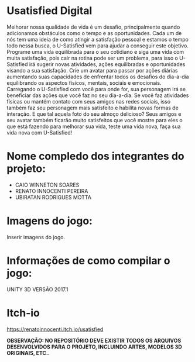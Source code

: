 # Usatisfied Digital

Melhorar nossa qualidade de vida é um desafio, principalmente quando adicionamos obstáculos como o tempo e as oportunidades.
Cada um de nós tem uma ideia de como atingir a satisfação pessoal e estamos o tempo todo nessa busca, o U-Satisfied vem para ajudar a conseguir este objetivo.
Programe uma vida equilibrada para o seu cotidiano e siga uma vida com muita satisfação, pois cair na rotina pode ser um problema, para isso o U-Satisfied irá sugerir novas atividades, ações equilibradas e oportunidades visando a sua satisfação.
Crie um avatar para passar por ações diárias aumentando suas capacidades de enfrentar todos os desafios do dia-a-dia equilibrando os aspectos físicos, mentais, sociais e emocionais.
Carregando o U-Satisfied com você para onde for, sua personagem irá se beneficiar das ações que você faz no seu dia-a-dia. Se você faz atividades físicas ou mantém contato com seus amigos nas redes sociais, isso também faz seu personagem mais satisfeito e habilita novas formas de interação. E que tal aquela foto do seu almoço delicioso? Seus amigos e seu avatar também ficarão muito satisfeitos que você mostre para eles o que está fazendo para melhorar sua vida, teste uma vida nova, faça sua vida nova com U-Satisfied!

# Nome compledo dos integrantes do projeto:

* CAIO WINNETON SOARES
* RENATO INNOCENTI PEREIRA
* UBIRATAN RODRIGUES MOTTA

# Imagens do jogo:

Inserir imagens do jogo.

# Informações de como compilar o jogo:

UNITY 3D VERSÃO 2017.1

# Itch-io
https://renatoinnocenti.itch.io/usatisfied

**OBSERVAÇÃO: NO REPOSITÓRIO DEVE EXISTIR TODOS OS ARQUIVOS DESENVOLVIDOS PARA O PROJETO, INCLUINDO ARTES, MODELOS 3D ORIGINAIS, ETC..**
